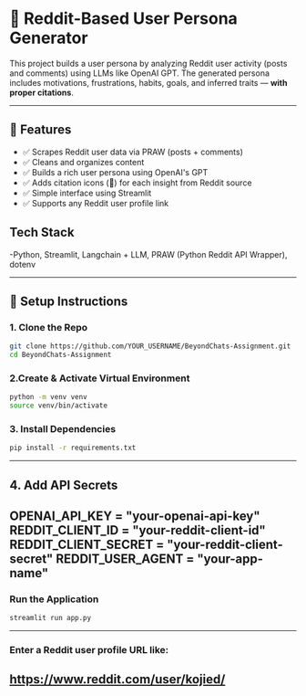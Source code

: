 # 🧠 Reddit-Based User Persona Generator

This project builds a user persona by analyzing Reddit user activity (posts and comments) using LLMs like OpenAI GPT. The generated persona includes motivations, frustrations, habits, goals, and inferred traits — **with proper citations**.

---

## 📌 Features

- ✅ Scrapes Reddit user data via PRAW (posts + comments)
- ✅ Cleans and organizes content
- ✅ Builds a rich user persona using OpenAI's GPT
- ✅ Adds citation icons (🔗) for each insight from Reddit source
- ✅ Simple interface using Streamlit
- ✅ Supports any Reddit user profile link

## Tech Stack
-Python,
Streamlit,
Langchain + LLM,
PRAW (Python Reddit API Wrapper),
dotenv

---

## 🔧 Setup Instructions

### 1. Clone the Repo

```bash
git clone https://github.com/YOUR_USERNAME/BeyondChats-Assignment.git
cd BeyondChats-Assignment

```
### 2.Create & Activate Virtual Environment
```bash
python -m venv venv
source venv/bin/activate

```
### 3. Install Dependencies
```bash
pip install -r requirements.txt
```
---
## 4. Add API Secrets
OPENAI_API_KEY = "your-openai-api-key"
REDDIT_CLIENT_ID = "your-reddit-client-id"
REDDIT_CLIENT_SECRET = "your-reddit-client-secret"
REDDIT_USER_AGENT = "your-app-name"
---

### Run the Application
```bash
streamlit run app.py
```
---
### Enter a Reddit user profile URL like:
https://www.reddit.com/user/kojied/
---

